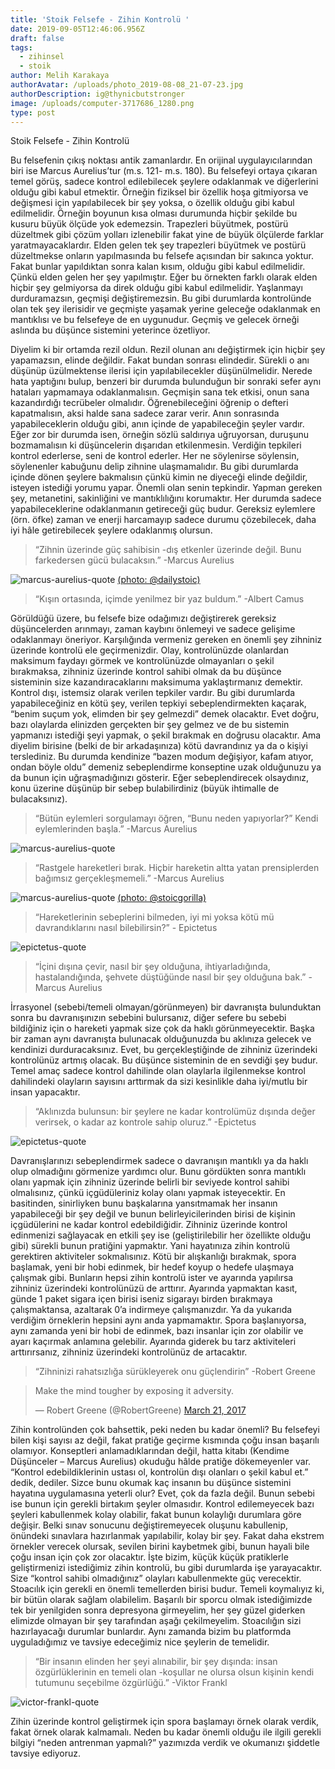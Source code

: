 ```yaml
---
title: 'Stoik Felsefe - Zihin Kontrolü '
date: 2019-09-05T12:46:06.956Z
draft: false
tags:
  - zihinsel
  - stoik
author: Melih Karakaya
authorAvatar: /uploads/photo_2019-08-08_21-07-23.jpg
authorDescription: ig@thynicbutstronger
image: /uploads/computer-3717686_1280.png
type: post
---
```

Stoik Felsefe - Zihin Kontrolü 

  Bu felsefenin çıkış noktası antik zamanlardır. En orijinal uygulayıcılarından biri ise Marcus Aurelius’tur (m.s. 121- m.s. 180). Bu felsefeyi ortaya çıkaran temel görüş, sadece kontrol edilebilecek şeylere odaklanmak ve diğerlerini olduğu gibi kabul etmektir. Örneğin fiziksel bir özellik hoşa gitmiyorsa ve değişmesi için yapılabilecek bir şey yoksa, o özellik olduğu gibi kabul edilmelidir. Örneğin boyunun kısa olması durumunda hiçbir şekilde bu kusuru büyük ölçüde yok edemezsin. Trapezleri büyütmek, postürü düzeltmek gibi çözüm yolları izlenebilir fakat yine de büyük ölçülerde farklar yaratmayacaklardır. Elden gelen tek şey trapezleri büyütmek ve postürü düzeltmekse onların yapılmasında bu felsefe açısından bir sakınca yoktur. Fakat bunlar yapıldıktan sonra kalan kısım, olduğu gibi kabul edilmelidir. Çünkü elden gelen her şey yapılmıştır. Eğer bu örnekten farklı olarak elden hiçbir şey gelmiyorsa da direk olduğu gibi kabul edilmelidir. Yaşlanmayı durduramazsın, geçmişi değiştiremezsin. Bu gibi durumlarda kontrolünde olan tek şey ilerisidir ve geçmişte yaşamak yerine geleceğe odaklanmak en mantıklısı ve bu felsefeye de en uygunudur. Geçmiş ve gelecek örneği aslında bu düşünce sistemini yeterince özetliyor. 

  Diyelim ki bir ortamda rezil oldun. Rezil olunan anı değiştirmek için hiçbir şey yapamazsın, elinde değildir. Fakat bundan sonrası elindedir. Sürekli o anı düşünüp üzülmektense ilerisi için yapılabilecekler düşünülmelidir. Nerede hata yaptığını bulup, benzeri bir durumda bulunduğun bir sonraki sefer aynı hataları yapmamaya odaklanmalısın. Geçmişin sana tek etkisi, onun sana kazandırdığı tecrübeler olmalıdır. Öğrenebileceğini öğrenip o defteri kapatmalısın, aksi halde sana sadece zarar verir. Anın sonrasında yapabileceklerin olduğu gibi, anın içinde de yapabileceğin şeyler vardır. Eğer zor bir durumda isen, örneğin sözlü saldırıya uğruyorsan, duruşunu bozmamalısın ki düşüncelerin dışarıdan etkilenmesin. Verdiğin tepkileri kontrol ederlerse, seni de kontrol ederler. Her ne söylenirse söylensin, söylenenler kabuğunu delip zihnine ulaşmamalıdır. Bu gibi durumlarda içinde dönen şeylere bakmalısın çünkü kimin ne diyeceği elinde değildir, isteyen istediği yorumu yapar. Önemli olan senin tepkindir. Yapman gereken şey, metanetini, sakinliğini ve mantıklılığını korumaktır. Her durumda sadece yapabileceklerine odaklanmanın getireceği güç budur. Gereksiz eylemlere (örn. öfke) zaman ve enerji harcamayıp sadece durumu çözebilecek, daha iyi hâle getirebilecek şeylere odaklanmış olursun.

> “Zihnin üzerinde güç sahibisin -dış etkenler üzerinde değil. Bunu farkedersen gücü bulacaksın.” -Marcus Aurelius

![marcus-aurelius-quote](/uploads/power.jpeg "marcus-aurelius-quote")
[(photo: @dailystoic)](https://www.instagram.com/dailystoic)

> “Kışın ortasında, içimde yenilmez bir yaz buldum.” -Albert Camus

  Görüldüğü üzere, bu felsefe bize odağımızı değiştirerek gereksiz düşüncelerden arınmayı, zaman kaybını önlemeyi ve sadece gelişime odaklanmayı öneriyor. Karşılığında vermeniz gereken en önemli şey zihniniz üzerinde kontrolü ele geçirmenizdir. Olay, kontrolünüzde olanlardan maksimum faydayı görmek ve kontrolünüzde olmayanları o şekil bırakmaksa, zihniniz üzerinde kontrol sahibi olmak da bu düşünce sisteminin size kazandıracaklarını maksimuma yaklaştırmanız demektir. Kontrol dışı, istemsiz olarak verilen tepkiler vardır. Bu gibi durumlarda yapabileceğiniz en kötü şey, verilen tepkiyi sebeplendirmekten kaçarak, “benim suçum yok, elimden bir şey gelmezdi” demek olacaktır. Evet doğru, bazı olaylarda elinizden gerçekten bir şey gelmez ve de bu sistemin yapmanızı istediği şeyi yapmak, o şekil bırakmak en doğrusu olacaktır. Ama diyelim birisine (belki de bir arkadaşınıza) kötü davrandınız ya da o kişiyi terslediniz. Bu durumda kendinize “bazen modum değişiyor, kafam atıyor, ondan böyle oldu” demeniz sebeplendirme konseptine uzak olduğunuzu ya da bunun için uğraşmadığınızı gösterir. Eğer sebeplendirecek olsaydınız, konu üzerine düşünüp bir sebep bulabilirdiniz (büyük ihtimalle de bulacaksınız). 

> “Bütün eylemleri sorgulamayı öğren, “Bunu neden yapıyorlar?” Kendi eylemlerinden başla.” -Marcus Aurelius

![marcus-aurelius-quote](/uploads/ask.png "marcus-aurelius-quote")

> “Rastgele hareketleri bırak. Hiçbir hareketin altta yatan prensiplerden bağımsız gerçekleşmemeli.” -Marcus Aurelius 

![marcus-aurelius-quote](/uploads/underlying.png "marcus-aurelius-quote")
[(photo: @stoicgorilla)](https://www.instagram.com/stoicgorilla)

> “Hareketlerinin sebeplerini bilmeden, iyi mi yoksa kötü mü davrandıklarını nasıl bilebilirsin?” - Epictetus

![epictetus-quote](/uploads/reasons.png "epictetus-quote")

> “İçini dışına çevir, nasıl bir şey olduğuna, ihtiyarladığında, hastalandığında, şehvete düştüğünde nasıl bir şey olduğuna bak.” -Marcus Aurelius

  İrrasyonel (sebebi/temeli olmayan/görünmeyen) bir davranışta bulunduktan sonra bu davranışınızın sebebini bulursanız, diğer sefere bu sebebi bildiğiniz için o hareketi yapmak size çok da haklı görünmeyecektir. Başka bir zaman aynı davranışta bulunacak olduğunuzda bu aklınıza gelecek ve kendinizi durduracaksınız. Evet, bu gerçekleştiğinde de zihniniz üzerindeki kontrolünüz artmış olacak. Bu düşünce sisteminin de en sevdiği şey budur. Temel amaç sadece kontrol dahilinde olan olaylarla ilgilenmekse kontrol dahilindeki olayların sayısını arttırmak da sizi kesinlikle daha iyi/mutlu bir insan yapacaktır. 

> “Aklınızda bulunsun: bir şeylere ne kadar kontrolümüz dışında değer verirsek, o kadar az kontrole sahip oluruz.” -Epictetus 

![epictetus-quote](/uploads/control.png "epictetus-quote")

  Davranışlarınızı sebeplendirmek sadece o davranışın mantıklı ya da haklı olup olmadığını görmenize yardımcı olur. Bunu gördükten sonra mantıklı olanı yapmak için zihniniz üzerinde belirli bir seviyede kontrol sahibi olmalısınız, çünkü içgüdüleriniz kolay olanı yapmak isteyecektir. En basitinden, sinirliyken bunu başkalarına yansıtmamak her insanın yapabileceği bir şey değil ve bunun belirleyicilerinden birisi de kişinin içgüdülerini ne kadar kontrol edebildiğidir. Zihniniz üzerinde kontrol edinmenizi sağlayacak en etkili şey ise (geliştirilebilir her özellikte olduğu gibi) sürekli bunun pratiğini yapmaktır. Yani hayatınıza zihin kontrolü gerektiren aktiviteler sokmalısınız. Kötü bir alışkanlığı bırakmak, spora başlamak, yeni bir hobi edinmek, bir hedef koyup o hedefe ulaşmaya çalışmak gibi. Bunların hepsi zihin kontrolü ister ve ayarında yapılırsa zihniniz üzerindeki kontrolünüzü de arttırır. Ayarında yapmaktan kasıt, günde 1 paket sigara içen birisi iseniz sigarayı birden bırakmaya çalışmaktansa, azaltarak 0’a indirmeye çalışmanızdır. Ya da yukarıda verdiğim örneklerin hepsini aynı anda yapmamaktır. Spora başlanıyorsa, aynı zamanda yeni bir hobi de edinmek, bazı insanlar için zor olabilir ve ayarı kaçırmak anlamına gelebilir. Ayarında giderek bu tarz aktiviteleri arttırırsanız, zihniniz üzerindeki kontrolünüz de artacaktır. 

> “Zihninizi rahatsızlığa sürükleyerek onu güçlendirin” -Robert Greene

<blockquote class="twitter-tweet"><p lang="en" dir="ltr">Make the mind tougher by exposing it adversity.</p>&mdash; Robert Greene (@RobertGreene) <a href="https://twitter.com/RobertGreene/status/844174779083116544?ref_src=twsrc%5Etfw">March 21, 2017</a></blockquote> <script async src="https://platform.twitter.com/widgets.js" charset="utf-8"></script> 

  Zihin kontrolünden çok bahsettik, peki neden bu kadar önemli? Bu felsefeyi bilen kişi sayısı az değil, fakat pratiğe geçirme kısmında çoğu insan başarılı olamıyor. Konseptleri anlamadıklarından değil, hatta kitabı (Kendime Düşünceler – Marcus Aurelius) okuduğu hâlde pratiğe dökemeyenler var. “Kontrol edebildiklerinin ustası ol, kontrolün dışı olanları o şekil kabul et.” dedik, dediler. Sizce bunu okumak kaç insanın bu düşünce sistemini hayatına uygulamasına yeterli olur? Evet, çok da fazla değil. Bunun sebebi ise bunun için gerekli birtakım şeyler olmasıdır. Kontrol edilemeyecek bazı şeyleri kabullenmek kolay olabilir, fakat bunun kolaylığı durumlara göre değişir. Belki sınav sonucunu değiştiremeyecek oluşunu kabullenip, önündeki sınavlara hazırlanmak yapılabilir, kolay bir şey. Fakat daha ekstrem örnekler verecek olursak, sevilen birini kaybetmek gibi, bunun hayali bile çoğu insan için çok zor olacaktır. İşte bizim, küçük küçük pratiklerle geliştirmenizi istediğimiz zihin kontrolü, bu gibi durumlarda işe yarayacaktır. Size “kontrol sahibi olmadığınız” olayları kabullenmekte güç verecektir. Stoacılık için gerekli en önemli temellerden birisi budur. Temeli koymalıyız ki, bir bütün olarak sağlam olabilelim. Başarılı bir sporcu olmak istediğimizde tek bir yenilgiden sonra depresyona girmeyelim, her şey güzel giderken elimizde olmayan bir şey tarafından aşağı çekilmeyelim. Stoacılığın sizi hazırlayacağı durumlar bunlardır. Aynı zamanda bizim bu platformda uyguladığımız ve tavsiye edeceğimiz nice şeylerin de temelidir. 

> “Bir insanın elinden her şeyi alınabilir, bir şey dışında: insan özgürlüklerinin en temeli olan -koşullar ne olursa olsun kişinin kendi tutumunu seçebilme özgürlüğü.” -Viktor Frankl

![victor-frankl-quote](/uploads/attitude.png "victor-frankl-quote")

  Zihin üzerinde kontrol geliştirmek için spora başlamayı örnek olarak verdik, fakat örnek olarak kalmamalı. Neden bu kadar önemli olduğu ile ilgili gerekli bilgiyi “neden antrenman yapmalı?” yazımızda verdik ve okumanızı şiddetle tavsiye ediyoruz.
